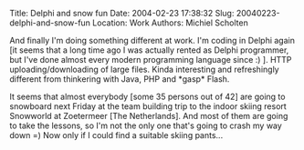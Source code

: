 Title: Delphi and snow fun
Date: 2004-02-23 17:38:32
Slug: 20040223-delphi-and-snow-fun
Location: Work
Authors: Michiel Scholten

<p>And finally I'm doing something different at work. I'm coding in Delphi again [it seems that a long time ago I was actually rented as Delphi programmer, but I've done almost every modern programming language since :) ]. HTTP uploading/downloading of large files. Kinda interesting and refreshingly different from thinkering with Java, PHP and *gasp* Flash.</p>
<p>It seems that almost everybody [some 35 persons out of 42] are going to snowboard next Friday at the team building trip to the indoor skiing resort Snowworld at Zoetermeer [The Netherlands]. And most of them are going to take the lessons, so I'm not the only one that's going to crash my way down =) Now only if I could find a suitable skiing pants...</p>